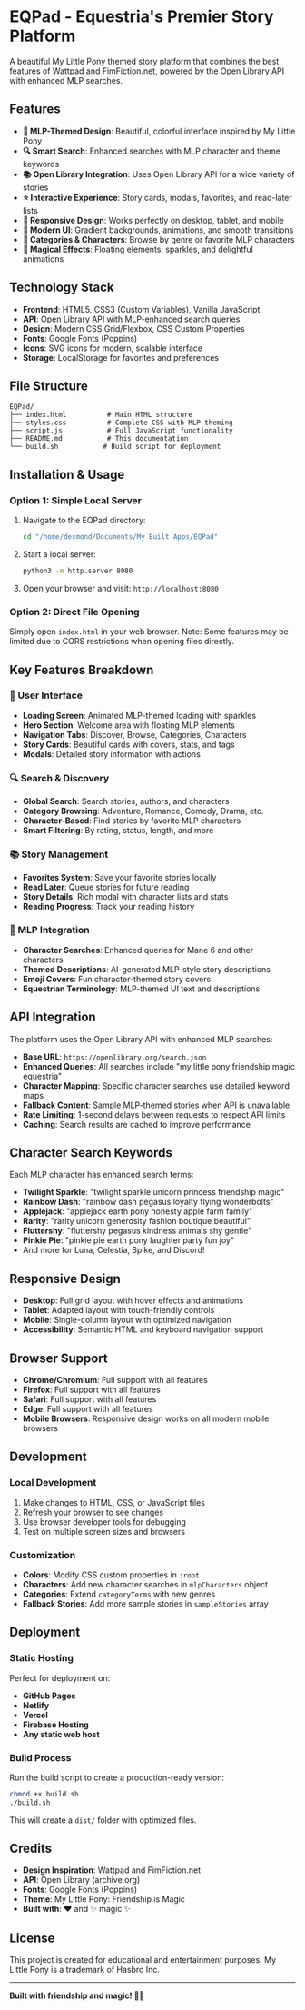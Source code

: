 # EQPad - Equestria's Premier Story Platform

A beautiful My Little Pony themed story platform that combines the best features of Wattpad and FimFiction.net, powered by the Open Library API with enhanced MLP searches.

## Features

- **🦄 MLP-Themed Design**: Beautiful, colorful interface inspired by My Little Pony
- **🔍 Smart Search**: Enhanced searches with MLP character and theme keywords
- **📚 Open Library Integration**: Uses Open Library API for a wide variety of stories
- **⭐ Interactive Experience**: Story cards, modals, favorites, and read-later lists
- **📱 Responsive Design**: Works perfectly on desktop, tablet, and mobile
- **🎨 Modern UI**: Gradient backgrounds, animations, and smooth transitions
- **🔖 Categories & Characters**: Browse by genre or favorite MLP characters
- **💫 Magical Effects**: Floating elements, sparkles, and delightful animations

## Technology Stack

- **Frontend**: HTML5, CSS3 (Custom Variables), Vanilla JavaScript
- **API**: Open Library API with MLP-enhanced search queries
- **Design**: Modern CSS Grid/Flexbox, CSS Custom Properties
- **Fonts**: Google Fonts (Poppins)
- **Icons**: SVG icons for modern, scalable interface
- **Storage**: LocalStorage for favorites and preferences

## File Structure

```
EQPad/
├── index.html          # Main HTML structure
├── styles.css          # Complete CSS with MLP theming
├── script.js           # Full JavaScript functionality
├── README.md           # This documentation
└── build.sh           # Build script for deployment
```

## Installation & Usage

### Option 1: Simple Local Server

1. Navigate to the EQPad directory:
   ```bash
   cd "/home/desmond/Documents/My Built Apps/EQPad"
   ```

2. Start a local server:
   ```bash
   python3 -m http.server 8080
   ```

3. Open your browser and visit: `http://localhost:8080`

### Option 2: Direct File Opening

Simply open `index.html` in your web browser. Note: Some features may be limited due to CORS restrictions when opening files directly.

## Key Features Breakdown

### 🎨 User Interface
- **Loading Screen**: Animated MLP-themed loading with sparkles
- **Hero Section**: Welcome area with floating MLP elements
- **Navigation Tabs**: Discover, Browse, Categories, Characters
- **Story Cards**: Beautiful cards with covers, stats, and tags
- **Modals**: Detailed story information with actions

### 🔍 Search & Discovery
- **Global Search**: Search stories, authors, and characters
- **Category Browsing**: Adventure, Romance, Comedy, Drama, etc.
- **Character-Based**: Find stories by favorite MLP characters
- **Smart Filtering**: By rating, status, length, and more

### 📚 Story Management
- **Favorites System**: Save your favorite stories locally
- **Read Later**: Queue stories for future reading
- **Story Details**: Rich modal with character lists and stats
- **Reading Progress**: Track your reading history

### 🎯 MLP Integration
- **Character Searches**: Enhanced queries for Mane 6 and other characters
- **Themed Descriptions**: AI-generated MLP-style story descriptions
- **Emoji Covers**: Fun character-themed story covers
- **Equestrian Terminology**: MLP-themed UI text and descriptions

## API Integration

The platform uses the Open Library API with enhanced MLP searches:

- **Base URL**: `https://openlibrary.org/search.json`
- **Enhanced Queries**: All searches include "my little pony friendship magic equestria"
- **Character Mapping**: Specific character searches use detailed keyword maps
- **Fallback Content**: Sample MLP-themed stories when API is unavailable
- **Rate Limiting**: 1-second delays between requests to respect API limits
- **Caching**: Search results are cached to improve performance

## Character Search Keywords

Each MLP character has enhanced search terms:
- **Twilight Sparkle**: "twilight sparkle unicorn princess friendship magic"
- **Rainbow Dash**: "rainbow dash pegasus loyalty flying wonderbolts"
- **Applejack**: "applejack earth pony honesty apple farm family"
- **Rarity**: "rarity unicorn generosity fashion boutique beautiful"
- **Fluttershy**: "fluttershy pegasus kindness animals shy gentle"
- **Pinkie Pie**: "pinkie pie earth pony laughter party fun joy"
- And more for Luna, Celestia, Spike, and Discord!

## Responsive Design

- **Desktop**: Full grid layout with hover effects and animations
- **Tablet**: Adapted layout with touch-friendly controls
- **Mobile**: Single-column layout with optimized navigation
- **Accessibility**: Semantic HTML and keyboard navigation support

## Browser Support

- **Chrome/Chromium**: Full support with all features
- **Firefox**: Full support with all features
- **Safari**: Full support with all features
- **Edge**: Full support with all features
- **Mobile Browsers**: Responsive design works on all modern mobile browsers

## Development

### Local Development

1. Make changes to HTML, CSS, or JavaScript files
2. Refresh your browser to see changes
3. Use browser developer tools for debugging
4. Test on multiple screen sizes and browsers

### Customization

- **Colors**: Modify CSS custom properties in `:root`
- **Characters**: Add new character searches in `mlpCharacters` object
- **Categories**: Extend `categoryTerms` with new genres
- **Fallback Stories**: Add more sample stories in `sampleStories` array

## Deployment

### Static Hosting

Perfect for deployment on:
- **GitHub Pages**
- **Netlify**
- **Vercel**
- **Firebase Hosting**
- **Any static web host**

### Build Process

Run the build script to create a production-ready version:

```bash
chmod +x build.sh
./build.sh
```

This will create a `dist/` folder with optimized files.

## Credits

- **Design Inspiration**: Wattpad and FimFiction.net
- **API**: Open Library (archive.org)
- **Fonts**: Google Fonts (Poppins)
- **Theme**: My Little Pony: Friendship is Magic
- **Built with**: ❤️ and ✨ magic ✨

## License

This project is created for educational and entertainment purposes. My Little Pony is a trademark of Hasbro Inc.

---

**Built with friendship and magic! 🦄✨**

